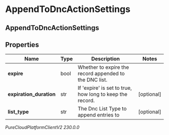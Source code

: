 # AppendToDncActionSettings

## AppendToDncActionSettings

## Properties

|Name | Type | Description | Notes|
|------------ | ------------- | ------------- | -------------|
| **expire** | bool | Whether to expire the record appended to the DNC list. | |
| **expiration_duration** | str | If &#39;expire&#39; is set to true, how long to keep the record. | [optional] |
| **list_type** | str | The Dnc List Type to append entries to | [optional] |



_PureCloudPlatformClientV2 230.0.0_
